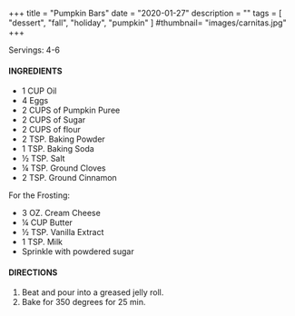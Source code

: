+++
title = "Pumpkin Bars"
date = "2020-01-27"
description = ""
tags = [
    "dessert",
    "fall",
    "holiday",
    "pumpkin"
]
#thumbnail= "images/carnitas.jpg"
+++

Servings: 4-6<!--more-->

#### INGREDIENTS 

* 1 CUP Oil 
* 4 Eggs 
* 2 CUPS of Pumpkin Puree 
* 2 CUPS of Sugar 
* 2 CUPS of flour 
* 2 TSP. Baking Powder 
* 1 TSP. Baking Soda 
* ½ TSP. Salt 
* ¼ TSP. Ground Cloves 
* 2 TSP. Ground Cinnamon 

For the Frosting: 

* 3 OZ. Cream Cheese 
* ¼ CUP Butter 
* ½ TSP. Vanilla Extract 
* 1 TSP. Milk 
* Sprinkle with powdered sugar 

#### DIRECTIONS 

1. Beat and pour into a greased jelly roll. 
2. Bake for 350 degrees for 25 min. 
